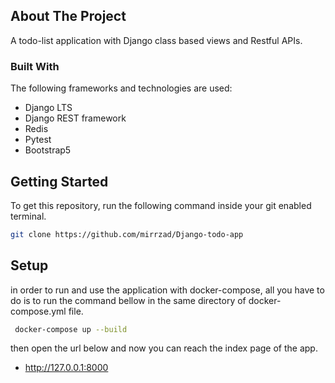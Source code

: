 <!-- ABOUT THE PROJECT -->
## About The Project

A todo-list application with Django class based views and Restful APIs.


### Built With

The following frameworks and technologies are used:

* Django LTS
* Django REST framework
* Redis
* Pytest
* Bootstrap5



<!-- GETTING STARTED -->
## Getting Started

To get this repository, run the following command inside your git enabled terminal.
  ```sh
  git clone https://github.com/mirrzad/Django-todo-app
  ```

<!-- Setup -->
## Setup

in order to run and use the application with docker-compose, all you have to do is to run the 
command bellow in the same directory of docker-compose.yml file.

 ```sh
  docker-compose up --build
  ```
then open the url below and now you can reach the index page of the app.

* http://127.0.0.1:8000



